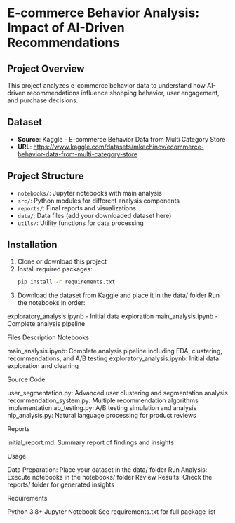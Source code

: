 # E-commerce Behavior Analysis: Impact of AI-Driven Recommendations

## Project Overview
This project analyzes e-commerce behavior data to understand how AI-driven recommendations influence shopping behavior, user engagement, and purchase decisions.

## Dataset
- **Source**: Kaggle - E-commerce Behavior Data from Multi Category Store
- **URL**: https://www.kaggle.com/datasets/mkechinov/ecommerce-behavior-data-from-multi-category-store

## Project Structure
- `notebooks/`: Jupyter notebooks with main analysis
- `src/`: Python modules for different analysis components
- `reports/`: Final reports and visualizations
- `data/`: Data files (add your downloaded dataset here)
- `utils/`: Utility functions for data processing

## Installation

1. Clone or download this project
2. Install required packages:
   ```bash
   pip install -r requirements.txt
3. Download the dataset from Kaggle and place it in the data/ folder
Run the notebooks in order:

exploratory_analysis.ipynb - Initial data exploration
main_analysis.ipynb - Complete analysis pipeline

Files Description
Notebooks

main_analysis.ipynb: Complete analysis pipeline including EDA, clustering, recommendations, and A/B testing
exploratory_analysis.ipynb: Initial data exploration and cleaning

Source Code

user_segmentation.py: Advanced user clustering and segmentation analysis
recommendation_system.py: Multiple recommendation algorithms implementation
ab_testing.py: A/B testing simulation and analysis
nlp_analysis.py: Natural language processing for product reviews

Reports

initial_report.md: Summary report of findings and insights

Usage

Data Preparation: Place your dataset in the data/ folder
Run Analysis: Execute notebooks in the notebooks/ folder
Review Results: Check the reports/ folder for generated insights

Requirements

Python 3.8+
Jupyter Notebook
See requirements.txt for full package list